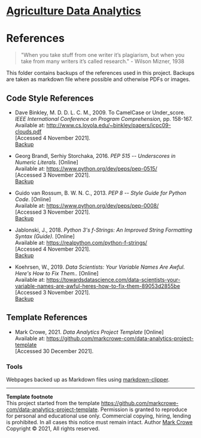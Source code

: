 # [Agriculture Data Analytics](./../../../)

# References

> "When you take stuff from one writer it’s plagiarism, but when you take from many writers it’s called research." - Wilson Mizner, 1938

This folder contains backups of the references used in this project.  Backups are taken as markdown file where possible and otherwise PDFs or images.

## Code Style References

- <span id="DaveBinkley2009" />Dave Binkley, M. D. D. L. C. M., 2009. To CamelCase or Under_score.
*IEEE International Conference on Program Comprehension,* pp. 158-167.
Available at: http://www.cs.loyola.edu/~binkley/papers/icpc09-clouds.pdf  
\[Accessed 4 November 2021\].  
[Backup](2021-11nov-04-to-camel-case-or-under-score.pdf)

- <span id="GeorgBrandl2016" />Georg Brandl, Serhiy Storchaka, 2016. *PEP 515 -- Underscores in Numeric Literals*. \[Online\]  
Available at: https://www.python.org/dev/peps/pep-0515/  
\[Accessed 3 November 2021\].  
[Backup](2021-11nov-03-pep-515-underscores-in-numeric-literals.md)

- <span id="GuidoVanRossum2013" />Guido van Rossum, B. W. N. C., 2013. *PEP 8 -- Style Guide for Python Code*. \[Online\]  
Available at: https://www.python.org/dev/peps/pep-0008/  
\[Accessed 3 November 2021\].  
[Backup](2021-11nov-03-pep-8-style-guide-for-python-code.md)

- <span id="Jablonski2018" />Jablonski, J., 2018. *Python 3's f-Strings: An Improved String
Formatting Syntax (Guide).* \[Online\]  
Available at: https://realpython.com/python-f-strings/  
\[Accessed 4 November 2021\].  
[Backup](2021-11nov-04-python-3-f-strings.md)

- <span id="Koehrsen2019" />Koehrsen, W., 2019. *Data Scientists: Your Variable Names Are Awful.
Here's How to Fix Them..* \[Online\]  
Available at:
https://towardsdatascience.com/data-scientists-your-variable-names-are-awful-heres-how-to-fix-them-89053d2855be  
\[Accessed 3 November 2021\].  
[Backup](2021-11nov-03-data-scientists-your-variable-names-are-awful.md)

## Template References

- <span id="MarkCrowe2021" />Mark Crowe, 2021. *Data Analytics Project Template* \[Online\]  
Available at:
https://github.com/markcrowe-com/data-analytics-project-template  
\[Accessed 30 December 2021\].  

### Tools
Webpages backed up as Markdown files using [markdown-clipper](https://chrome.google.com/webstore/detail/markdown-clipper/cjedbglnccaioiolemnfhjncicchinao).

---
**Template footnote**  
This project started from the template <https://github.com/markcrowe-com/data-analytics-project-template>. Permission is granted to reproduce for personal and educational use only. Commercial copying, hiring, lending is prohibited. In all cases this notice must remain intact. Author [Mark Crowe](https://github.com/markcrowe-com/) Copyright &copy; 2021, All rights reserved.
